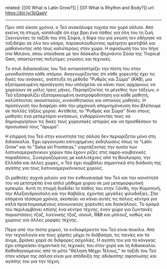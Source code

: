 related: [[00 What is Latin Grow?]] | [[01 What is Rhythm and Body?]]
url: https://bit.ly/3jjQaeV

---
Πριν από είκοσι χρόνια, ο Τεό ανακάλυψε τυχαία τον χορό σάλσα. Από εκείνη τη στιγμή, κατάλαβε ότι είχε βρει ένα πάθος για όλη του τη ζωή. Ξεκινώντας το ταξίδι του στη Σόφια, η δίψα του για γνώση τον οδήγησε να ταξιδέψει σε όλο τον κόσμο, παρακολουθώντας αμέτρητα φεστιβάλ και μαθαίνοντας από τους καλύτερους στον χώρο. Η αφοσίωσή του τον πήγε στο Μιλάνο, όπου σπούδασε με τον δάσκαλο Φερνάντο Σόσα της Tropical Gem, αποκτώντας πολύτιμες γνώσεις και τεχνικές.

Το στυλ διδασκαλίας του Τεό αντικατοπτρίζει την πίστη του στην μοναδικότητα κάθε ατόμου. Αναγνωρίζοντας ότι κάθε χορευτής έχει τις δικές του ανάγκες, ανέπτυξε τη μέθοδο "Ρυθμός και Σώμα" (RAB), μια εξατομικευμένη προσέγγιση που υπόσχεται να κάνει τους αρχάριους να χορεύουν σε μόλις τρεις μήνες. Περιορίζοντας το μέγεθος των τάξεων, ο Τεό εξασφαλίζει εξατομικευμένη ανατροφοδότηση για κάθε μαθητή, καλύπτοντας ακουστικούς, κιναισθητικούς και οπτικούς μαθητές. Η προσέγγισή του διαφέρει από την μηχανική απομνημόνευση που βλέπουμε σε πολλές τάξεις χορού. Αντίθετα, το "Ρυθμός και Σώμα" δίνει στους μαθητές ένα ρεπερτόριο κινήσεων, ενθαρρύνοντάς τους να δημιουργήσουν τις δικές τους χορευτικές ιστορίες και να προσθέσουν το προσωπικό τους "άρωμα".

Η επιρροή του Τεό στην κοινότητα της σάλσα δεν περιορίζεται μόνο στη διδασκαλία. Έχει οργανώσει επιτυχημένες εκδηλώσεις όπως το "Latin Grow" και το "Salsa sin Fronteras," γιορτάζοντας την ουσία των λατινοαμερικάνικων χορών που έχουν ρίζες στις αφρο-κουβανικές παραδόσεις. Συνεργαζόμενος με καλλιτέχνες από τη Βουλγαρία, την Ελλάδα και άλλες χώρες, ο Τεό έχει συμβάλει σημαντικά στη διάδοση της αγάπης για τους λατινοαμερικάνικους χορούς.

Οι μαθητές συχνά μιλούν για τον ενθουσιασμό του Τεό και την ικανότητά του να μετατρέπει ένα απλό μάθημα χορού σε μια μεταμορφωτική εμπειρία. Αυτή τη στιγμή διαδίδει το πάθος του στην Ξάνθη, την Κομοτηνή, την Αλεξανδρούπολη και την Καβάλα, έχοντας μεγάλες φιλοδοξίες. Στα επόμενα τέσσερα χρόνια, σκοπεύει να κάνει αυτές τις πόλεις κέντρα για καλά προετοιμασμένους κοινωνικούς χορευτές και δασκάλους. Το όραμά του περιλαμβάνει επίσης ένα κέντρο τέχνης, έναν χώρο για ζωντανές παραστάσεις τζαζ, λατινικής τζαζ, σόουλ, R&B και μπλουζ, καθώς και χώρους για άλλες μορφές τέχνης.

Πέρα από την πίστα χορού, τα ενδιαφέροντα του Τεό είναι ποικίλα. Από την τεχνολογία και τους χάρτες μέχρι το διάβασμα, τις ταινίες και τα άνιμε, βρίσκει χαρά σε διάφορες ασχολίες. Η αγάπη του για τα κόνγκας έχει επηρεάσει σημαντικά τις τεχνικές του στον χορό και τη διδασκαλία. Καθοδηγούμενος από το μότο "Θέληση Μέχρι Τέλους," το ταξίδι του Τεό στον κόσμο της σάλσα είναι μια απόδειξη της αδιάκοπης αφοσίωσης και αγάπης του για την τέχνη.

